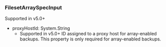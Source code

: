 ### FilesetArraySpecInput
Supported in v5.0+

- proxyHostId: System.String
  - Supported in v5.0+
ID assigned to a proxy host for array-enabled backups. This property is only required for array-enabled backups.
